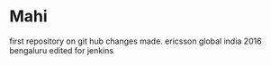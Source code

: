 # Mahi
first repository on git hub
changes made.
ericsson global india
2016
bengaluru
edited for jenkins
